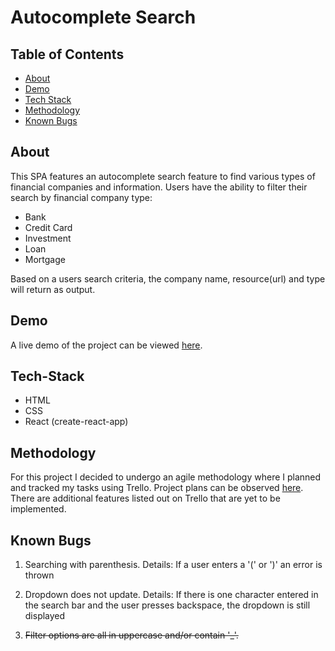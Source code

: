 # Autocomplete Search

## Table of Contents

- [About](#about)
- [Demo](#demo)
- [Tech Stack](#tech-stack)
- [Methodology](#methodology)
- [Known Bugs](#known-bugs)

## About

This SPA features an autocomplete search feature to find various types of financial companies and information. Users have the ability to filter their search by financial company type:

* Bank
* Credit Card
* Investment
* Loan
* Mortgage

Based on a users search criteria, the company name, resource(url) and type will return as output.

## Demo

A live demo of the project can be viewed [here](https://danie1h.github.io/autocomplete-search/).

## Tech-Stack

* HTML
* CSS
* React (create-react-app)

## Methodology

For this project I decided to undergo an agile methodology where I planned and tracked my tasks using Trello. Project plans can be observed [here](https://trello.com/b/JTOn9g2U/autocomplete-search). There are additional features listed out on Trello that are yet to be implemented.

## Known Bugs

1. Searching with parenthesis. Details: If a user enters a '(' or ')' an error is thrown

2. Dropdown does not update. Details: If there is one character entered in the search bar and the user presses backspace, the dropdown is still displayed

3. ~~Filter options are all in uppercase and/or contain '_'.~~
